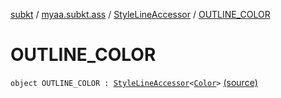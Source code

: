 [subkt](../../index.md) / [myaa.subkt.ass](../index.md) / [StyleLineAccessor](index.md) / [OUTLINE_COLOR](./-o-u-t-l-i-n-e_-c-o-l-o-r.md)

# OUTLINE_COLOR

`object OUTLINE_COLOR : `[`StyleLineAccessor`](index.md)`<`[`Color`](https://docs.oracle.com/javase/9/docs/api/java/awt/Color.html)`>` [(source)](https://github.com/Myaamori/SubKt/blob/0.1.9/src/main/kotlin/myaa/subkt/ass/parser.kt#L504)